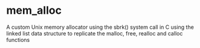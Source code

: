 # mem_alloc
A custom Unix memory allocator using the sbrk() system call in C using the linked list data structure to replicate the malloc, free, realloc and calloc functions
